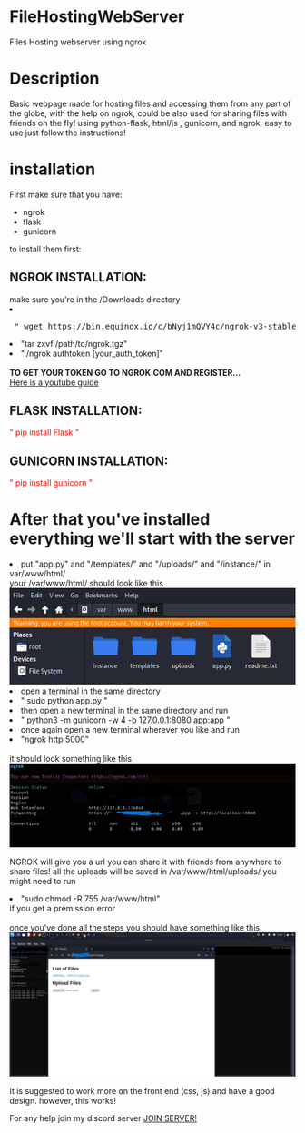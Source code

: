 # FileHostingWebServer
Files Hosting webserver using ngrok


<h1 > Description </h1>
Basic webpage made for hosting files and accessing them from any part of the globe, with the help on ngrok, could be also used for sharing files with friends on the fly!
using python-flask, html/js , gunicorn, and ngrok. easy to use just follow the instructions!

<h1 color="green">installation</h1>
First make sure that you have:
<ul>
  <li>ngrok</li>
  <li>flask</li>
  <li>gunicorn</li>
</ul>




to install them first:
<h2>NGROK INSTALLATION: </h2>
make sure you're in the /Downloads directory
<li><pre> " wget https://bin.equinox.io/c/bNyj1mQVY4c/ngrok-v3-stable-linux-amd64.tgz "</pre></li>
<li> "tar zxvf /path/to/ngrok.tgz"</li>
<li> "./ngrok authtoken [your_auth_token]"</li>
<br>
<b> TO GET YOUR TOKEN GO TO NGROK.COM AND REGISTER...</b>
<div>
<a href="https://www.youtube.com/watch?v=LYmhwKVNjk4&ab_channel=TECHDHEE">Here is a youtube guide</a>
</div>

<h2>FLASK INSTALLATION: </h2>
<font color="red">" pip install Flask "</font>

<h2>GUNICORN INSTALLATION: </h2>
<font color="red">" pip install gunicorn "</font>

<h1>After that you've installed everything we'll start with the server</h1>
<li> put "app.py" and "/templates/" and "/uploads/" and "/instance/" in var/www/html/ </li>
your /var/www/html/ should look like this 
<img src="screenshot1.PNG">
<li>open a terminal in the same directory</li>
<li>" sudo python app.py "</li>
<li>then open a new terminal in the same directory and run </li>
<li>" python3 -m gunicorn -w 4 -b 127.0.0.1:8080 app:app "</li>
<li>once again open a new terminal wherever you like and run</li>
<li>"ngrok http 5000"</li>
<br>
it should look something like this <img src="screenshot2.PNG">

NGROK will give you a url you can share it with friends from anywhere to share files!
all the uploads will be saved in /var/www/html/uploads/
you might need to run 
<li>"sudo chmod -R 755 /var/www/html" </li>
if you get a premission error
<br>
<br>
once you've done all the steps you should have something like this 
<img src="screenshot3.PNG">
<br>
<p>It is suggested to work more on the front end (css, js) and have a good design. however, this works!</p>

For any help join my discord server 
<a href="https://discord.gg/587R6vqK8w">JOIN SERVER!</a>
